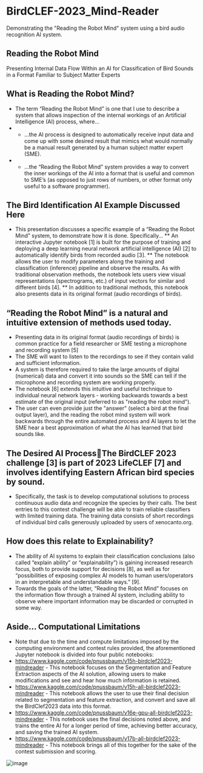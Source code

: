 # BirdCLEF-2023_Mind-Reader
Demonstrating the "Reading the Robot Mind" system using a bird audio recognition AI system.
## Reading the Robot Mind
Presenting Internal Data Flow Within an AI for Classification of Bird Sounds in a Format Familiar to Subject Matter Experts
## What is Reading the Robot Mind?
* The term “Reading the Robot Mind” is one that I use to describe a system that allows inspection of the internal workings of an Artificial Intelligence (AI) process, where…
* * …the AI process is designed to automatically receive input data and come up with some desired result that mimics what would normally be a manual result generated by a human subject matter expert (SME).
* * …the “Reading the Robot Mind” system provides a way to convert the inner workings of the AI into a format that is useful and common to SME’s (as opposed to just rows of numbers, or other format only useful to a software programmer).
## The Bird Identification AI Example Discussed Here
* This presentation discusses a specific example of a “Reading the Robot Mind” system, to demonstrate how it is done. Specifically…
** An interactive Jupyter notebook [1] is built for the purpose of training and deploying a deep learning neural network artificial intelligence (AI) [2] to automatically identify birds from recorded audio [3].
** The notebook allows the user to modify parameters along the training and classification (inference) pipeline and observe the results. As with traditional observation methods, the notebook lets users view visual representations (spectrograms, etc.) of input vectors for similar and different birds [4].
** In addition to traditional methods, this notebook also presents data in its original format (audio recordings of birds).
## “Reading the Robot Mind” is a natural and intuitive extension of methods used today.
* Presenting data in its original format (audio recordings of birds) is common practice for a field researcher or SME testing a microphone and recording system [5]
* The SME will want to listen to the recordings to see if they contain valid and sufficient information. 
* A system is therefore required to take the large amounts of digital (numerical) data and convert it into sounds so the SME can tell if the microphone and recording system are working properly.
* The notebook [6] extends this intuitive and useful technique to individual neural network layers - working backwards towards a best estimate of the original input (referred to as "reading the robot mind"). 
* The user can even provide just the "answer" (select a bird at the final output layer), and the reading the robot mind system will work backwards through the entire automated process and AI layers to let the SME hear a best approximation of what the AI has learned that bird sounds like.
## The Desired AI ProcessThe BirdCLEF 2023 challenge [3] is part of 2023 LifeCLEF [7] and involves identifying Eastern African bird species by sound. 
* Specifically, the task is to develop computational solutions to process continuous audio data and recognize the species by their calls. The best entries to this contest challenge will be able to train reliable classifiers with limited training data. The training data consists of short recordings of individual bird calls generously uploaded by users of xenocanto.org. 
## How does this relate to Explainability?
* The ability of AI systems to explain their classification conclusions (also called “explain ability” or “explainability”) is gaining increased research focus, both to provide support for decisions [8], as well as for “possibilities of exposing complex AI models to human users/operators in an interpretable and understandable ways.” [9]. 
* Towards the goals of the latter, “Reading the Robot Mind” focuses on the information flow through a trained AI system, including ability to observe where important information may be discarded or corrupted in some way.
## Aside… Computational Limitations
* Note that due to the time and compute limitations imposed by the computing environment and contest rules provided, the aforementioned Jupyter notebook is divided into four public notebooks:
* https://www.kaggle.com/code/pnussbaum/v15h-birdclef2023-mindreader - This notebook focuses on the Segmentation and Feature Extraction aspects of the AI solution, allowing users to make modifications and see and hear how much information is retained.
* https://www.kaggle.com/code/pnussbaum/v15h-all-birdclef2023-mindreader - This notebook allows the user to use their final decision related to segmentation and feature extraction, and convert and save all the BirdClef2023 data into this format.
* https://www.kaggle.com/code/pnussbaum/v16e-gpu-all-birdclef2023-mindreader - This notebook uses the final decisions noted above, and trains the entire AI for a longer period of time, achieving better accuracy, and saving the trained AI system.
* https://www.kaggle.com/code/pnussbaum/v17b-all-birdclef2023-mindreader - This notebook brings all of this together for the sake of the contest submission and scoring.

![image](https://github.com/prof-nussbaum/BirdCLEF-2023_Mind-Reader/assets/16919635/5bb57bdd-6b6f-447b-aa63-495184435307)
